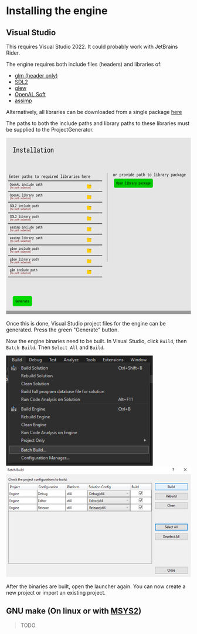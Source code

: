 # Installing the engine

## Visual Studio

This requires Visual Studio 2022. It could probably work with JetBrains Rider.

The engine requires both include files (headers) and libraries of:

* [glm (header only)](https://github.com/g-truc/glm/)
* [SDL2](https://github.com/libsdl-org/SDL/releases/tag/release-2.24.2)
* [glew](https://github.com/nigels-com/glew)
* [OpenAL Soft](https://github.com/kcat/openal-soft)
* [assimp](https://github.com/assimp/assimp)

Alternatively, all libraries can be downloaded from a single package [here](https://github.com/Klemmbaustein/Klemmgine/releases/tag/lib)

The paths to both the include paths and library paths to these libraries
must be supplied to the ProjectGenerator.

<img src="Git/Installation.png" width="640" height="480">

Once this is done, Visual Studio project files for the engine can be generated. Press the green "Generate" button.

Now the engine binaries need to be built. In Visual Studio, click `Build`, then `Batch Build`. Then `Select All` and `Build`.

<img src="Git/Build.png" width="400" height="300">
<img src="Git/BatchBuild.png" width="540" height="300">

After the binaries are built, open the launcher again. You can now create a new project or import an existing project.

## GNU make (On linux or with [MSYS2](https://www.msys2.org/))

> TODO
